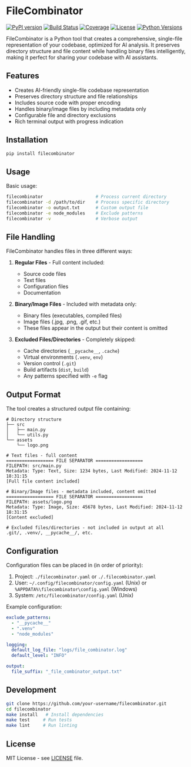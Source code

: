 # FileCombinator

[![PyPI version](https://img.shields.io/pypi/v/filecombinator.svg)](https://pypi.org/project/filecombinator/)
[![Build Status](https://github.com/peiman/filecombinator/actions/workflows/python-package.yml/badge.svg)](https://github.com/peiman/filecombinator/actions)
[![Coverage](https://codecov.io/gh/peiman/filecombinator/branch/main/graph/badge.svg)](https://codecov.io/gh/peiman/filecombinator)
[![License](https://img.shields.io/github/license/peiman/filecombinator.svg)](https://github.com/peiman/filecombinator/blob/main/LICENSE)
[![Python Versions](https://img.shields.io/pypi/pyversions/filecombinator.svg)](https://pypi.org/project/filecombinator/)

FileCombinator is a Python tool that creates a comprehensive, single-file representation of your codebase, optimized for AI analysis. It preserves directory structure and file content while handling binary files intelligently, making it perfect for sharing your codebase with AI assistants.

## Features

- Creates AI-friendly single-file codebase representation
- Preserves directory structure and file relationships
- Includes source code with proper encoding
- Handles binary/image files by including metadata only
- Configurable file and directory exclusions
- Rich terminal output with progress indication

## Installation

```bash
pip install filecombinator
```

## Usage

Basic usage:

```bash
filecombinator                    # Process current directory
filecombinator -d /path/to/dir    # Process specific directory
filecombinator -o output.txt      # Custom output file
filecombinator -e node_modules    # Exclude patterns
filecombinator -v                 # Verbose output
```

## File Handling

FileCombinator handles files in three different ways:

1. **Regular Files** - Full content included:
   - Source code files
   - Text files
   - Configuration files
   - Documentation

2. **Binary/Image Files** - Included with metadata only:
   - Binary files (executables, compiled files)
   - Image files (.jpg, .png, .gif, etc.)
   - These files appear in the output but their content is omitted

3. **Excluded Files/Directories** - Completely skipped:
   - Cache directories (`__pycache__`, `.cache`)
   - Virtual environments (`.venv`, `env`)
   - Version control (`.git`)
   - Build artifacts (`dist`, `build`)
   - Any patterns specified with `-e` flag

## Output Format

The tool creates a structured output file containing:

```text
# Directory structure
├── src
│   ├── main.py
│   └── utils.py
└── assets
    └── logo.png

# Text files - full content
================== FILE SEPARATOR ==================
FILEPATH: src/main.py
Metadata: Type: Text, Size: 1234 bytes, Last Modified: 2024-11-12 18:31:15
[Full file content included]

# Binary/Image files - metadata included, content omitted
================== FILE SEPARATOR ==================
FILEPATH: assets/logo.png
Metadata: Type: Image, Size: 45678 bytes, Last Modified: 2024-11-12 18:31:15
[Content excluded]

# Excluded files/directories - not included in output at all
.git/, .venv/, __pycache__/, etc.
```

## Configuration

Configuration files can be placed in (in order of priority):

1. Project: `./filecombinator.yaml` or `./.filecombinator.yaml`
2. User: `~/.config/filecombinator/config.yaml` (Unix) or `%APPDATA%\filecombinator\config.yaml` (Windows)
3. System: `/etc/filecombinator/config.yaml` (Unix)

Example configuration:

```yaml
exclude_patterns:
  - "__pycache__"
  - ".venv"
  - "node_modules"

logging:
  default_log_file: "logs/file_combinator.log"
  default_level: "INFO"

output:
  file_suffix: "_file_combinator_output.txt"
```

## Development

```bash
git clone https://github.com/your-username/filecombinator.git
cd filecombinator
make install   # Install dependencies
make test     # Run tests
make lint     # Run linting
```

## License

MIT License - see [LICENSE](LICENSE) file.
